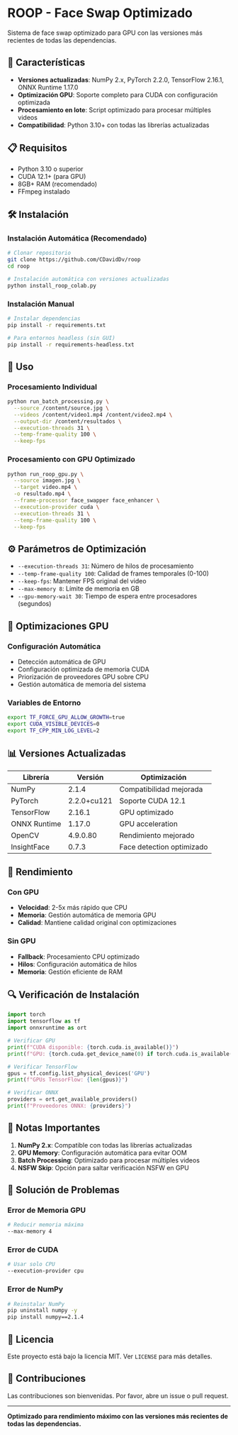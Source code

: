 # ROOP - Face Swap Optimizado

Sistema de face swap optimizado para GPU con las versiones más recientes de todas las dependencias.

## 🚀 Características

- **Versiones actualizadas**: NumPy 2.x, PyTorch 2.2.0, TensorFlow 2.16.1, ONNX Runtime 1.17.0
- **Optimización GPU**: Soporte completo para CUDA con configuración optimizada
- **Procesamiento en lote**: Script optimizado para procesar múltiples videos
- **Compatibilidad**: Python 3.10+ con todas las librerías actualizadas

## 📋 Requisitos

- Python 3.10 o superior
- CUDA 12.1+ (para GPU)
- 8GB+ RAM (recomendado)
- FFmpeg instalado

## 🛠️ Instalación

### Instalación Automática (Recomendado)

```bash
# Clonar repositorio
git clone https://github.com/CDavidDv/roop
cd roop

# Instalación automática con versiones actualizadas
python install_roop_colab.py
```

### Instalación Manual

```bash
# Instalar dependencias
pip install -r requirements.txt

# Para entornos headless (sin GUI)
pip install -r requirements-headless.txt
```

## 🎯 Uso

### Procesamiento Individual

```bash
python run_batch_processing.py \
  --source /content/source.jpg \
  --videos /content/video1.mp4 /content/video2.mp4 \
  --output-dir /content/resultados \
  --execution-threads 31 \
  --temp-frame-quality 100 \
  --keep-fps
```

### Procesamiento con GPU Optimizado

```bash
python run_roop_gpu.py \
  --source imagen.jpg \
  --target video.mp4 \
  -o resultado.mp4 \
  --frame-processor face_swapper face_enhancer \
  --execution-provider cuda \
  --execution-threads 31 \
  --temp-frame-quality 100 \
  --keep-fps
```

## ⚙️ Parámetros de Optimización

- `--execution-threads 31`: Número de hilos de procesamiento
- `--temp-frame-quality 100`: Calidad de frames temporales (0-100)
- `--keep-fps`: Mantener FPS original del video
- `--max-memory 8`: Límite de memoria en GB
- `--gpu-memory-wait 30`: Tiempo de espera entre procesadores (segundos)

## 🔧 Optimizaciones GPU

### Configuración Automática
- Detección automática de GPU
- Configuración optimizada de memoria CUDA
- Priorización de proveedores GPU sobre CPU
- Gestión automática de memoria del sistema

### Variables de Entorno
```bash
export TF_FORCE_GPU_ALLOW_GROWTH=true
export CUDA_VISIBLE_DEVICES=0
export TF_CPP_MIN_LOG_LEVEL=2
```

## 📊 Versiones Actualizadas

| Librería | Versión | Optimización |
|----------|---------|--------------|
| NumPy | 2.1.4 | Compatibilidad mejorada |
| PyTorch | 2.2.0+cu121 | Soporte CUDA 12.1 |
| TensorFlow | 2.16.1 | GPU optimizado |
| ONNX Runtime | 1.17.0 | GPU acceleration |
| OpenCV | 4.9.0.80 | Rendimiento mejorado |
| InsightFace | 0.7.3 | Face detection optimizado |

## 🚀 Rendimiento

### Con GPU
- **Velocidad**: 2-5x más rápido que CPU
- **Memoria**: Gestión automática de memoria GPU
- **Calidad**: Mantiene calidad original con optimizaciones

### Sin GPU
- **Fallback**: Procesamiento CPU optimizado
- **Hilos**: Configuración automática de hilos
- **Memoria**: Gestión eficiente de RAM

## 🔍 Verificación de Instalación

```python
import torch
import tensorflow as tf
import onnxruntime as ort

# Verificar GPU
print(f"CUDA disponible: {torch.cuda.is_available()}")
print(f"GPU: {torch.cuda.get_device_name(0) if torch.cuda.is_available() else 'No GPU'}")

# Verificar TensorFlow
gpus = tf.config.list_physical_devices('GPU')
print(f"GPUs TensorFlow: {len(gpus)}")

# Verificar ONNX
providers = ort.get_available_providers()
print(f"Proveedores ONNX: {providers}")
```

## 📝 Notas Importantes

1. **NumPy 2.x**: Compatible con todas las librerías actualizadas
2. **GPU Memory**: Configuración automática para evitar OOM
3. **Batch Processing**: Optimizado para procesar múltiples videos
4. **NSFW Skip**: Opción para saltar verificación NSFW en GPU

## 🐛 Solución de Problemas

### Error de Memoria GPU
```bash
# Reducir memoria máxima
--max-memory 4
```

### Error de CUDA
```bash
# Usar solo CPU
--execution-provider cpu
```

### Error de NumPy
```bash
# Reinstalar NumPy
pip uninstall numpy -y
pip install numpy==2.1.4
```

## 📄 Licencia

Este proyecto está bajo la licencia MIT. Ver `LICENSE` para más detalles.

## 🤝 Contribuciones

Las contribuciones son bienvenidas. Por favor, abre un issue o pull request.

---

**Optimizado para rendimiento máximo con las versiones más recientes de todas las dependencias.**
